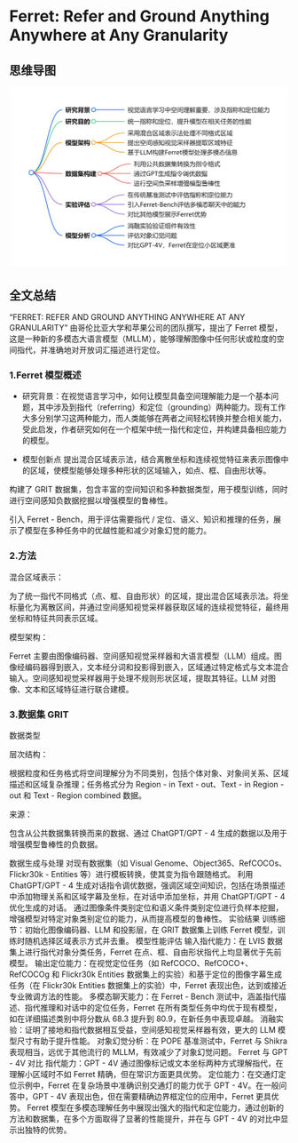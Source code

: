 # Ferret: Refer and Ground Anything Anywhere at Any Granularity

## 思维导图
![思维导图](/imgs/Ferret-Refer-and-Ground-Anything-Anywhere-at-Any-Granularity.jpg)

## 全文总结
“FERRET: REFER AND GROUND ANYTHING ANYWHERE AT ANY GRANULARITY” 由哥伦比亚大学和苹果公司的团队撰写，提出了 Ferret 模型，这是一种新的多模态大语言模型（MLLM），能够理解图像中任何形状或粒度的空间指代，并准确地对开放词汇描述进行定位。
### 1.Ferret 模型概述
- 研究背景：在视觉语言学习中，如何让模型具备空间理解能力是一个基本问题，其中涉及到指代（referring）和定位（grounding）两种能力。现有工作大多分别学习这两种能力，而人类能够在两者之间轻松转换并整合相关能力，受此启发，作者研究如何在一个框架中统一指代和定位，并构建具备相应能力的模型。

- 模型创新点
提出混合区域表示法，结合离散坐标和连续视觉特征来表示图像中的区域，使模型能够处理多种形状的区域输入，如点、框、自由形状等。

构建了 GRIT 数据集，包含丰富的空间知识和多种数据类型，用于模型训练，同时进行空间感知负数据挖掘以增强模型的鲁棒性。

引入 Ferret - Bench，用于评估需要指代 / 定位、语义、知识和推理的任务，展示了模型在多种任务中的优越性能和减少对象幻觉的能力。

### 2.方法
混合区域表示：

为了统一指代不同格式（点、框、自由形状）的区域，提出混合区域表示法。将坐标量化为离散区间，并通过空间感知视觉采样器获取区域的连续视觉特征，最终用坐标和特征共同表示区域。

模型架构：

Ferret 主要由图像编码器、空间感知视觉采样器和大语言模型（LLM）组成。图像经编码器得到嵌入，文本经分词和投影得到嵌入，区域通过特定格式与文本混合输入。空间感知视觉采样器用于处理不规则形状区域，提取其特征。LLM 对图像、文本和区域特征进行联合建模。

### 3.数据集 GRIT

数据类型

层次结构：

根据粒度和任务格式将空间理解分为不同类别，包括个体对象、对象间关系、区域描述和区域复杂推理；任务格式分为 Region - in Text - out、Text - in Region - out 和 Text - Region combined 数据。

来源：

包含从公共数据集转换而来的数据、通过 ChatGPT/GPT - 4 生成的数据以及用于增强模型鲁棒性的负数据。

数据生成与处理
对现有数据集（如 Visual Genome、Object365、RefCOCOs、Flickr30k - Entities 等）进行模板转换，使其变为指令跟随格式。
利用 ChatGPT/GPT - 4 生成对话指令调优数据，强调区域空间知识，包括在场景描述中添加物理关系和区域字幕及坐标，在对话中添加坐标，并用 ChatGPT/GPT - 4 优化生成的对话。
通过图像条件类别定位和语义条件类别定位进行负样本挖掘，增强模型对特定对象类别定位的能力，从而提高模型的鲁棒性。
实验结果
训练细节：初始化图像编码器、LLM 和投影层，在 GRIT 数据集上训练 Ferret 模型，训练时随机选择区域表示方式并去重。
模型性能评估
输入指代能力：在 LVIS 数据集上进行指代对象分类任务，Ferret 在点、框、自由形状指代上均显著优于先前模型。
输出定位能力：在视觉定位任务（如 RefCOCO、RefCOCO+、RefCOCOg 和 Flickr30k Entities 数据集上的实验）和基于定位的图像字幕生成任务（在 Flickr30k Entities 数据集上的实验）中，Ferret 表现出色，达到或接近专业微调方法的性能。
多模态聊天能力：在 Ferret - Bench 测试中，涵盖指代描述、指代推理和对话中的定位任务，Ferret 在所有类型任务中均优于现有模型，如在详细描述类别中将分数从 68.3 提升到 80.9，在新任务中表现卓越。
消融实验：证明了接地和指代数据相互受益，空间感知视觉采样器有效，更大的 LLM 模型尺寸有助于提升性能。
对象幻觉分析：在 POPE 基准测试中，Ferret 与 Shikra 表现相当，远优于其他流行的 MLLM，有效减少了对象幻觉问题。
Ferret 与 GPT - 4V 对比
指代能力：GPT - 4V 通过图像标记或文本坐标两种方式理解指代，在理解小区域时不如 Ferret 精确，但在常识方面更具优势。
定位能力：在交通灯定位示例中，Ferret 在复杂场景中准确识别交通灯的能力优于 GPT - 4V。在一般问答中，GPT - 4V 表现出色，但在需要精确边界框定位的应用中，Ferret 更具优势。
Ferret 模型在多模态理解任务中展现出强大的指代和定位能力，通过创新的方法和数据集，在多个方面取得了显著的性能提升，并在与 GPT - 4V 的对比中显示出独特的优势。
